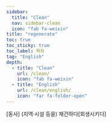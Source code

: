 ```yaml
---
sidebar:
  title: "Clean"
  nav: sidebar-clean
  icon: "fab fa-weixin"
title: "regenerate"
toc: true
toc_sticky: true
toc_label: 목차
tag: "English"
depth:
  - title: "Clean"
    url: /clean/
    icon: "fab fa-weixin"
  - title: "English"
    url: /clean/english/
    icon: "far fa-folder-open"
---
```

[동사]  (지역·시설 등을) 재건하다[회생시키다]
